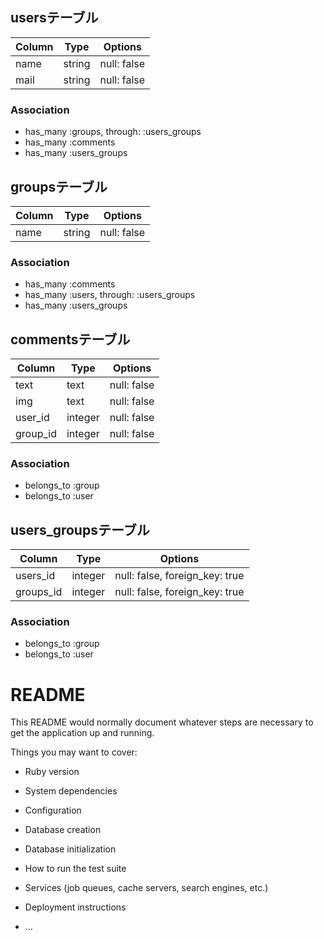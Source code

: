 ## usersテーブル

|Column|Type|Options|
|------|----|-------|
|name|string|null: false|
|mail|string|null: false|

### Association
- has_many :groups,  through:  :users_groups
- has_many :comments
- has_many :users_groups

## groupsテーブル

|Column|Type|Options|
|------|----|-------|
|name|string|null: false|

### Association
- has_many :comments
- has_many :users,  through:  :users_groups
- has_many :users_groups

## commentsテーブル

|Column|Type|Options|
|------|----|-------|
|text|text|null: false|
|img|text|null: false|
|user_id|integer|null: false|
|group_id|integer|null: false|


### Association
- belongs_to :group
- belongs_to :user

## users_groupsテーブル

|Column|Type|Options|
|------|----|-------|
|users_id|integer|null: false, foreign_key: true|
|groups_id|integer|null: false, foreign_key: true|


### Association
- belongs_to :group
- belongs_to :user


# README

This README would normally document whatever steps are necessary to get the
application up and running.

Things you may want to cover:

* Ruby version

* System dependencies

* Configuration

* Database creation

* Database initialization

* How to run the test suite

* Services (job queues, cache servers, search engines, etc.)

* Deployment instructions

* ...

